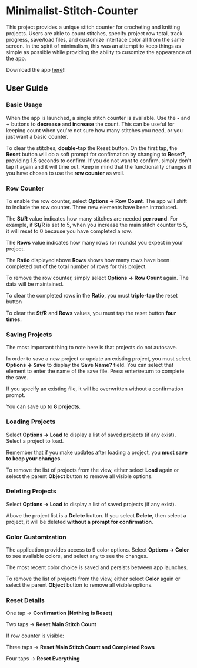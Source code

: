 # Minimalist-Stitch-Counter

This project provides a unique stitch counter for crocheting and knitting projects. Users are able to count stitches, specify project row total, track progress, save/load files, and customize interface color all from the same screen. In the spirit of minimalism, this was an attempt to keep things as simple as possible while providing the ability to cusomize the appearance of the app.

Download the app [here](https://play.google.com/store/apps/details?id=com.buffed.stitch)!!

## User Guide

### Basic Usage

When the app is launched, a single stitch counter is available. Use the **-** and **+** buttons to **decrease** and **increase** the count. This can be useful for keeping count when you're not sure how many stitches you need, or you just want a basic counter.

To clear the stitches, **double-tap** the Reset button. On the first tap, the **Reset** button will do a soft prompt for confirmation by changing to **Reset?**, providing 1.5 seconds to confirm. If you do not want to confirm, simply don't tap it again and it will time out. Keep in mind that the functionality changes if you have chosen to use the **row counter** as well.

### Row Counter

To enable the row counter, select **Options -> Row Count**. The app will shift to include the row counter. Three new elements have been introduced.

The **St/R** value indicates how many stitches are needed **per round**. For example, if **St/R** is set to 5, when you increase the main stitch counter to 5, it will reset to 0 because you have completed a row.

The **Rows** value indicates how many rows (or rounds) you expect in your project.

The **Ratio** displayed above **Rows** shows how many rows have been completed out of the total number of rows for this project.

To remove the row counter, simply select **Options -> Row Count** again. The data will be maintained.

To clear the completed rows in the **Ratio**, you must **triple-tap** the reset button

To clear the **St/R** and **Rows** values, you must tap the reset button **four times**.

### Saving Projects

The most important thing to note here is that projects do not autosave.

In order to save a new project or update an existing project, you must select **Options -> Save** to display the **Save Name?** field. You can select that element to enter the name of the save file. Press enter/return to complete the save.

If you specify an existing file, it will be overwritten without a confirmation prompt. 

You can save up to **8 projects**.

### Loading Projects

Select **Options -> Load** to display a list of saved projects (if any exist). Select a project to load.

Remember that if you make updates after loading a project, you **must save to keep your changes**.

To remove the list of projects from the view, either select **Load** again or select the parent **Object** button to remove all visible options.

### Deleting Projects

Select **Options -> Load** to display a list of saved projects (if any exist).

Above the project list is a **Delete** button. If you select **Delete**, then select a project, it will be deleted **without a prompt for confirmation**.

### Color Customization

The application provides access to 9 color options. Select **Options -> Color** to see available colors, and select any to see the changes. 

The most recent color choice is saved and persists between app launches.

To remove the list of projects from the view, either select **Color** again or select the parent **Object** button to remove all visible options.

### Reset Details

One tap    -> **Confirmation (Nothing is Reset)**

Two taps   -> **Reset Main Stitch Count**

If row counter is visible:

Three taps -> **Reset Main Stitch Count and Completed Rows**

Four taps  -> **Reset Everything**


